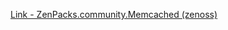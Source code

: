 [Link - ZenPacks.community.Memcached (zenoss)](https://github.com/zenoss/ZenPacks.community.Memcached)
